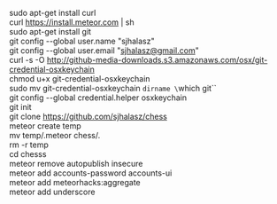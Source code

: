 sudo apt-get install curl  
curl https://install.meteor.com | sh  
sudo apt-get install git  
git config --global user.name "sjhalasz"  
git config --global user.email "sjhalasz@gmail.com"  
curl -s -O http://github-media-downloads.s3.amazonaws.com/osx/git-credential-osxkeychain  
chmod u+x git-credential-osxkeychain  
sudo mv git-credential-osxkeychain `dirname \`which git\``  
git config --global credential.helper osxkeychain   
git init  
git clone https://github.com/sjhalasz/chess  
meteor create temp  
mv temp/.meteor chess/.  
rm -r temp  
cd chesss  
meteor remove autopublish insecure  
meteor add accounts-password accounts-ui  
meteor add meteorhacks:aggregate  
meteor add underscore  
